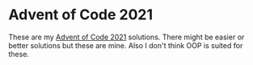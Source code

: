 Advent of Code 2021
=====================

These are my [Advent of Code 2021][aoc] solutions. There might be easier or better solutions but these are mine. Also I don't think OOP is suited for these.

[aoc]: https://adventofcode.com/2021
